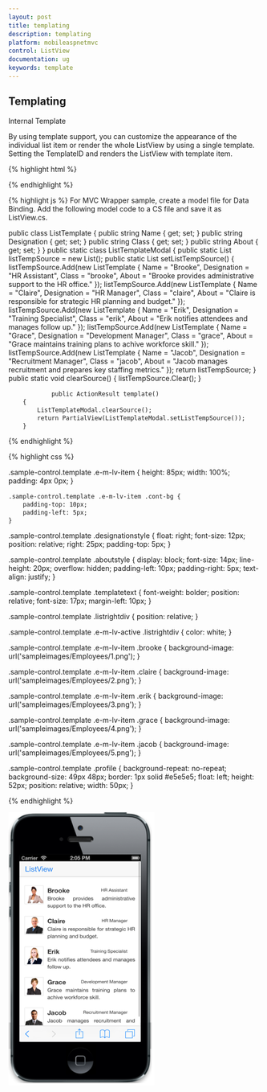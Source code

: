 ```yaml
---
layout: post
title: templating
description: templating
platform: mobileaspnetmvc
control: ListView
documentation: ug
keywords: template
---
```


## Templating

Internal Template

By using template support, you can customize the appearance of the individual list item or render the whole ListView by using a single template. Setting the TemplateID and renders the ListView with template item.

{% highlight html %}

<div class="sample-control template listview">
        <div id="appScroll">
            <ul data-role="ejmlistview" id="templatelist" data-ej-datasource="window.dbitem" data-ej-templateid="lvtemplate"></ul>
        </div>
    </div>
    <script id="lvtemplate" type="text/x-jsrender">
        <div class="cont-bg">
            <div class="profile {{>Class}}">
            </div>
            <div class="listrightdiv">
                <span class="templatetext">{{>Name}}</span> <span class="designationstyle">{{>Designation}}</span>
                <div class="aboutstyle">
                    {{>About}}
                </div>
            </div>
        </div>
   </script>


{% endhighlight %}



{% highlight js %}
For MVC Wrapper sample, create a model file for Data Binding. Add the following model code to a CS file and save it as ListView.cs.

public class ListTemplate
    {
        public string Name { get; set; }
        public string Designation { get; set; }
        public string Class { get; set; }
        public string About { get; set; }
    }
    public static class ListTemplateModal
    {
        public static List<ListTemplate> listTempSource = new List<ListTemplate>();
        public static List<ListTemplate> setListTempSource()
        {
            listTempSource.Add(new ListTemplate { Name = "Brooke", Designation = "HR Assistant", Class = "brooke", About = "Brooke provides administrative support to the HR office." });
            listTempSource.Add(new ListTemplate { Name = "Claire", Designation = "HR Manager", Class = "claire", About = "Claire is responsible for strategic HR planning and budget." });
            listTempSource.Add(new ListTemplate { Name = "Erik", Designation = "Training Specialist", Class = "erik", About = "Erik notifies attendees and manages follow up." });
            listTempSource.Add(new ListTemplate { Name = "Grace", Designation = "Development Manager", Class = "grace", About = "Grace maintains training plans to achive workforce skill." });
            listTempSource.Add(new ListTemplate { Name = "Jacob", Designation = "Recruitment Manager", Class = "jacob", About = "Jacob manages recruitment and prepares key staffing metrics." });
            return listTempSource;
        }
         public static void clearSource()
        {
            listTempSource.Clear();
        }


                public ActionResult template()
        {
            ListTemplateModal.clearSource();
            return PartialView(ListTemplateModal.setListTempSource());
        }

{% endhighlight %}



{% highlight css %}

 .sample-control.template .e-m-lv-item {
    height: 85px;
    width: 100%;
    padding: 4px 0px;
}

    .sample-control.template .e-m-lv-item .cont-bg {
        padding-top: 10px;
        padding-left: 5px;
    }

.sample-control.template .designationstyle {
    float: right;
    font-size: 12px;
    position: relative;
    right: 25px;
    padding-top: 5px;
}

.sample-control.template .aboutstyle {
    display: block;
    font-size: 14px;
    line-height: 20px;
    overflow: hidden;
    padding-left: 10px;
    padding-right: 5px;
    text-align: justify;
}

.sample-control.template .templatetext {
    font-weight: bolder;
    position: relative;
    font-size: 17px;
    margin-left: 10px;
}

.sample-control.template .listrightdiv {
    position: relative;
}

.sample-control.template .e-m-lv-active .listrightdiv {
    color: white;
}

.sample-control.template .e-m-lv-item .brooke {
    background-image: url('sampleimages/Employees/1.png');
}

.sample-control.template .e-m-lv-item .claire {
    background-image: url('sampleimages/Employees/2.png');
}

.sample-control.template .e-m-lv-item .erik {
    background-image: url('sampleimages/Employees/3.png');
}

.sample-control.template .e-m-lv-item .grace {
    background-image: url('sampleimages/Employees/4.png');
}

.sample-control.template .e-m-lv-item .jacob {
    background-image: url('sampleimages/Employees/5.png');
}

.sample-control.template .profile {
    background-repeat: no-repeat;
    background-size: 49px 48px;
    border: 1px solid #e5e5e5;
    float: left;
    height: 52px;
    position: relative;
    width: 50px;
}


{% endhighlight %}

![](templating_images\templating_img1.png)

